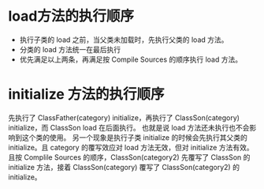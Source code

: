 # load方法的执行顺序
- 执行子类的 load 之前，当父类未加载时，先执行父类的 load 方法。
- 分类的 load 方法统一在最后执行
- 优先满足以上两条，再满足按 Compile Sources 的顺序执行 load 方法。

# initialize 方法的执行顺序
先执行了 ClassFather(category) initialize，再执行了 ClassSon(category) initialize，而 ClassSon load 在后面执行。
也就是说 load 方法还未执行也不会影响到这个类的使用。
另一个现象是执行子类 initialize 的时候会先执行其父类的 initialize。且 category 的覆写效应对 load 方法无效，但对 initialize 方法有效。且按 Complile Sources 的顺序，ClassSon(category2) 先覆写了 ClassSon 的 initialize 方法，接着 ClassSon(category) 覆写了 ClassSon(category2) 的 initialize。
